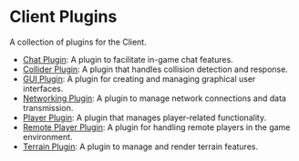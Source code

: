 # Client Plugins

A collection of plugins for the Client.

- [Chat Plugin](https://github.com/CuddlyBunion341/hello-bevy/blob/main/chat.md): A plugin to facilitate in-game chat features.
- [Collider Plugin](https://github.com/CuddlyBunion341/hello-bevy/blob/main/collider.md): A plugin that handles collision detection and response.
- [GUI Plugin](https://github.com/CuddlyBunion341/hello-bevy/blob/main/gui.md): A plugin for creating and managing graphical user interfaces.
- [Networking Plugin](https://github.com/CuddlyBunion341/hello-bevy/blob/main/networking.md): A plugin to manage network connections and data transmission.
- [Player Plugin](https://github.com/CuddlyBunion341/hello-bevy/blob/main/player.md): A plugin that manages player-related functionality.
- [Remote Player Plugin](https://github.com/CuddlyBunion341/hello-bevy/blob/main/remote_player.md): A plugin for handling remote players in the game environment.
- [Terrain Plugin](https://github.com/CuddlyBunion341/hello-bevy/blob/main/terrain.md): A plugin to manage and render terrain features.
